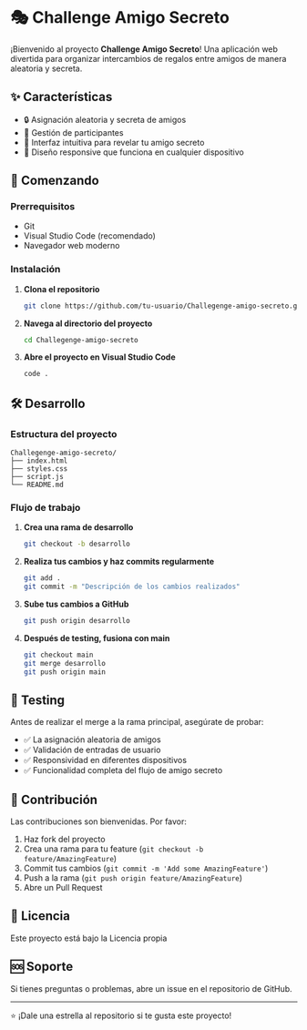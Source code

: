 
# 🎭 Challenge Amigo Secreto

¡Bienvenido al proyecto **Challenge Amigo Secreto**! Una aplicación web divertida para organizar intercambios de regalos entre amigos de manera aleatoria y secreta.

## ✨ Características

- 🔒 Asignación aleatoria y secreta de amigos
- 👤 Gestión de participantes
- 🎁 Interfaz intuitiva para revelar tu amigo secreto
- 📱 Diseño responsive que funciona en cualquier dispositivo

## 🚀 Comenzando

### Prerrequisitos

- Git
- Visual Studio Code (recomendado)
- Navegador web moderno

### Instalación

1. **Clona el repositorio**
   ```bash
   git clone https://github.com/tu-usuario/Challegenge-amigo-secreto.git
   ```

2. **Navega al directorio del proyecto**
   ```bash
   cd Challegenge-amigo-secreto
   ```

3. **Abre el proyecto en Visual Studio Code**
   ```bash
   code .
   ```

## 🛠️ Desarrollo

### Estructura del proyecto
```
Challegenge-amigo-secreto/
├── index.html
├── styles.css
├── script.js
└── README.md
```

### Flujo de trabajo

1. **Crea una rama de desarrollo**
   ```bash
   git checkout -b desarrollo
   ```

2. **Realiza tus cambios y haz commits regularmente**
   ```bash
   git add .
   git commit -m "Descripción de los cambios realizados"
   ```

3. **Sube tus cambios a GitHub**
   ```bash
   git push origin desarrollo
   ```

4. **Después de testing, fusiona con main**
   ```bash
   git checkout main
   git merge desarrollo
   git push origin main
   ```

## 🧪 Testing

Antes de realizar el merge a la rama principal, asegúrate de probar:
- ✅ La asignación aleatoria de amigos
- ✅ Validación de entradas de usuario
- ✅ Responsividad en diferentes dispositivos
- ✅ Funcionalidad completa del flujo de amigo secreto

## 🤝 Contribución

Las contribuciones son bienvenidas. Por favor:

1. Haz fork del proyecto
2. Crea una rama para tu feature (`git checkout -b feature/AmazingFeature`)
3. Commit tus cambios (`git commit -m 'Add some AmazingFeature'`)
4. Push a la rama (`git push origin feature/AmazingFeature`)
5. Abre un Pull Request

## 📄 Licencia

Este proyecto está bajo la Licencia propia

## 🆘 Soporte

Si tienes preguntas o problemas, abre un issue en el repositorio de GitHub.

---

⭐ ¡Dale una estrella al repositorio si te gusta este proyecto!


